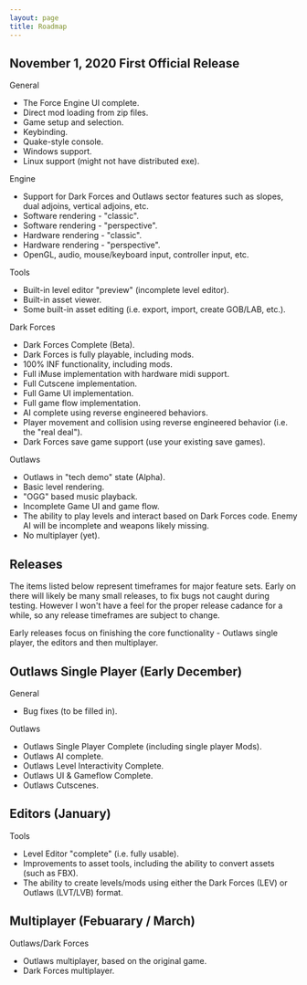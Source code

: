 ```yaml
---
layout: page
title: Roadmap
---
```


## **November 1, 2020** First Official Release
General
* The Force Engine UI complete.
* Direct mod loading from zip files.
* Game setup and selection.
* Keybinding.
* Quake-style console.
* Windows support.
* Linux support (might not have distributed exe).

Engine
* Support for Dark Forces and Outlaws sector features such as slopes, dual adjoins, vertical adjoins, etc.
* Software rendering - "classic".
* Software rendering - "perspective".
* Hardware rendering - "classic".
* Hardware rendering - "perspective".
* OpenGL, audio, mouse/keyboard input, controller input, etc.

Tools
* Built-in level editor "preview" (incomplete level editor).
* Built-in asset viewer.
* Some built-in asset editing (i.e. export, import, create GOB/LAB, etc.).

Dark Forces
* Dark Forces Complete (Beta).
* Dark Forces is fully playable, including mods.
* 100% INF functionality, including mods.
* Full iMuse implementation with hardware midi support.
* Full Cutscene implementation.
* Full Game UI implementation.
* Full game flow implementation.
* AI complete using reverse engineered behaviors.
* Player movement and collision using reverse engineered behavior (i.e. the "real deal").
* Dark Forces save game support (use your existing save games).

Outlaws
* Outlaws in "tech demo" state (Alpha).
* Basic level rendering.
* "OGG" based music playback.
* Incomplete Game UI and game flow.
* The ability to play levels and interact based on Dark Forces code. Enemy AI will be incomplete and weapons likely missing.
* No multiplayer (yet).

## Releases
The items listed below represent timeframes for major feature sets. Early on there will likely be many small releases, to fix bugs not caught during testing. However I won't have a feel for the proper release cadance for a while, so any release timeframes are subject to change.

Early releases focus on finishing the core functionality - Outlaws single player, the editors and then multiplayer.

## Outlaws Single Player (Early December)
General
* Bug fixes (to be filled in).

Outlaws
* Outlaws Single Player Complete (including single player Mods).
* Outlaws AI complete.
* Outlaws Level Interactivity Complete.
* Outlaws UI & Gameflow Complete.
* Outlaws Cutscenes.

## Editors (January)
Tools
* Level Editor "complete" (i.e. fully usable).
* Improvements to asset tools, including the ability to convert assets (such as FBX).
* The ability to create levels/mods using either the Dark Forces (LEV) or Outlaws (LVT/LVB) format.

## Multiplayer (Febuarary / March)
Outlaws/Dark Forces
* Outlaws multiplayer, based on the original game.
* Dark Forces multiplayer.
